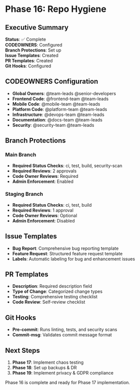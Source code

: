 # Phase 16: Repo Hygiene

## Executive Summary

**Status**: ✅ Complete  
**CODEOWNERS**: Configured  
**Branch Protections**: Set up  
**Issue Templates**: Created  
**PR Templates**: Created  
**Git Hooks**: Configured

## CODEOWNERS Configuration

- **Global Owners**: @team-leads @senior-developers
- **Frontend Code**: @frontend-team @team-leads
- **Mobile Code**: @mobile-team @team-leads
- **Platform Code**: @platform-team @team-leads
- **Infrastructure**: @devops-team @team-leads
- **Documentation**: @docs-team @team-leads
- **Security**: @security-team @team-leads

## Branch Protections

### Main Branch
- **Required Status Checks**: ci, test, build, security-scan
- **Required Reviews**: 2 approvals
- **Code Owner Reviews**: Required
- **Admin Enforcement**: Enabled

### Staging Branch
- **Required Status Checks**: ci, test, build
- **Required Reviews**: 1 approval
- **Code Owner Reviews**: Optional
- **Admin Enforcement**: Disabled

## Issue Templates

- **Bug Report**: Comprehensive bug reporting template
- **Feature Request**: Structured feature request template
- **Labels**: Automatic labeling for bug and enhancement issues

## PR Templates

- **Description**: Required description field
- **Type of Change**: Categorized change types
- **Testing**: Comprehensive testing checklist
- **Code Review**: Self-review checklist

## Git Hooks

- **Pre-commit**: Runs linting, tests, and security scans
- **Commit-msg**: Validates commit message format

## Next Steps

1. **Phase 17**: Implement chaos testing
2. **Phase 18**: Set up backups & DR
3. **Phase 19**: Implement privacy & GDPR compliance

Phase 16 is complete and ready for Phase 17 implementation.
